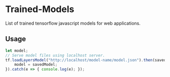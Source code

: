 # Trained-Models 
List of trained tensorflow javascript models for web applications.

## Usage
```js
let model;
// Serve model files using localhost server.
tf.loadLayersModel("http://localhost/model-name/model.json").then(savedModel => {
    model = savedModel;
}).catch(e => { console.log(e); });
```
